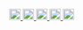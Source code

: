 <p align="left">
  <a href="https://github.com/Ken-K12">
    <img height="20" src="https://komarev.com/ghpvc/?username=Ken-K12" />
  </a>
  <a href="https://github.com/Keichan15">
    <img height="20" src="https://img.shields.io/github/followers/Ken-K12?label=follow&logo=github&style=flat" />
  </a>
  <a href="http://qiita.com/Keichan_15">
    <img height="20" src="https://qiita-badge.apiapi.app/s/Ken-K12/posts.svg" />
  </a>
  <a href="http://qiita.com/Keichan_15">
    <img height="20" src="https://qiita-badge.apiapi.app/s/Ken-K12/contributions.svg" />
  </a>
  <a href="https://zenn.dev/keichan_15">
    <img height="20" src="https://badgen.org/img/zenn/Ken-K12/articles?style=plastic" />
  </a>
</p>
